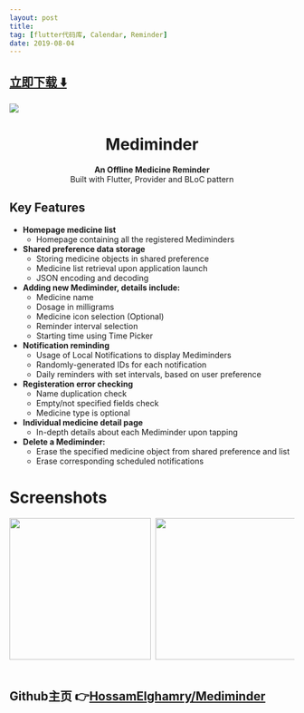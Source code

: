 ```yaml
---
layout: post
title:  
tag: [flutter代码库, Calendar, Reminder]
date: 2019-08-04
---
```


 


## [立即下载 ️⬇️ ](https://codeload.github.com/HossamElghamry/Mediminder/zip/master) 


 
![](https://flutterawesome.com/content/images/2019/07/Mediminder.jpg)
 
>
> 
>

 
<h1 align="center">Mediminder</h1>

<div align="center">
  <strong>An Offline Medicine Reminder</strong>
</div>
<div align="center">
  Built with Flutter, Provider and BLoC pattern
</div>

## Key Features
* __Homepage medicine list__ 
  * Homepage containing all the registered Mediminders
* __Shared preference data storage__ 
  * Storing medicine objects in shared preference
  * Medicine list retrieval upon application launch
  * JSON encoding and decoding
* __Adding new Mediminder, details include:__ 
  * Medicine name
  * Dosage in milligrams
  * Medicine icon selection (Optional)
  * Reminder interval selection
  * Starting time using Time Picker
* __Notification reminding__
  * Usage of Local Notifications to display Mediminders
  * Randomly-generated IDs for each notification
  * Daily reminders with set intervals, based on user preference
* __Registeration error checking__ 
  * Name duplication check
  * Empty/not specified fields check
  * Medicine type is optional
* __Individual medicine detail page__ 
  * In-depth details about each Mediminder upon tapping
* __Delete a Mediminder:__ 
  * Erase the specified medicine object from shared preference and list
  * Erase corresponding scheduled notifications 


# Screenshots
<pre>
<img src="screenshots/Mediminder_Home Screen.jpg" width="250"/> <img src="screenshots/Mediminder_Register Screen.jpg" width="250"/> <img src="screenshots/Mediminder_ Register Error.jpg" width="250"/> <img src="screenshots/Mediminder_Time Picker.jpg" width="250"/> <img src="screenshots/Mediminder_Data Filled.jpg" width="250"/> <img src="screenshots/Mediminder_Register Success.jpg" width="250"/> <img src="screenshots/Mediminder_Home Screen with Medicine.jpg" width="250"/> <img src="screenshots/Mediminder_Details Screen.jpg" width="250"/>  

</pre>


## Github主页 👉[HossamElghamry/Mediminder](http://github.com/HossamElghamry/Mediminder)